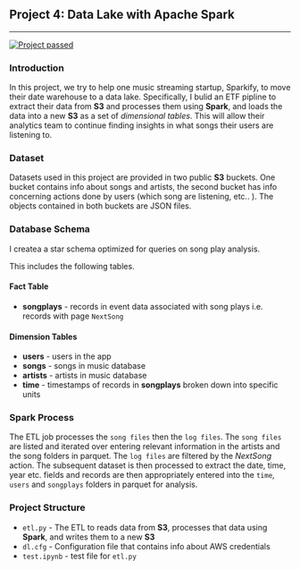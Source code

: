 ## Project 4: Data Lake with Apache Spark
---
[![Project passed](https://img.shields.io/badge/project-passed-success.svg)](https://img.shields.io/badge/project-passed-success.svg)

### Introduction 
In this project, we try to help one music streaming startup, Sparkify, to move their date warehouse to a data lake. Specifically, I bulid an ETF pipline to extract their data from **S3** and processes them using **Spark**, and loads the data into a new **S3** as a set of *dimensional tables*. This will allow their analytics team to continue finding insights in what songs their users are listening to.

### Dataset 
Datasets used in this project are provided in two public **S3** buckets. One bucket contains info about songs and artists, the second bucket has info concerning actions done by users (which song are listening, etc.. ). The objects contained in both buckets are JSON files.

### Database Schema

I createa a star schema optimized for queries on song play analysis.

This includes the following tables.

#### Fact Table 
+ **songplays** - records in event data associated with song plays i.e. records with page `NextSong`

#### Dimension Tables
+ **users** - users in the app
+ **songs** - songs in music database
+ **artists** - artists in music database
+ **time** - timestamps of records in **songplays** broken down into specific units

### Spark Process
The ETL job processes the `song files` then the `log files`. The `song files` are listed and iterated over entering relevant information in the artists and the song folders in parquet. The `log files` are filtered by the *NextSong* action. The subsequent dataset is then processed to extract the date, time, year etc. fields and records are then appropriately entered into the `time`, `users` and `songplays` folders in parquet for analysis.


### Project Structure

+ `etl.py` - The ETL to reads data from **S3**, processes that data using **Spark**, and writes them to a new **S3**
+ `dl.cfg` - Configuration file that contains info about AWS credentials
+ `test.ipynb` - test file for `etl.py`
